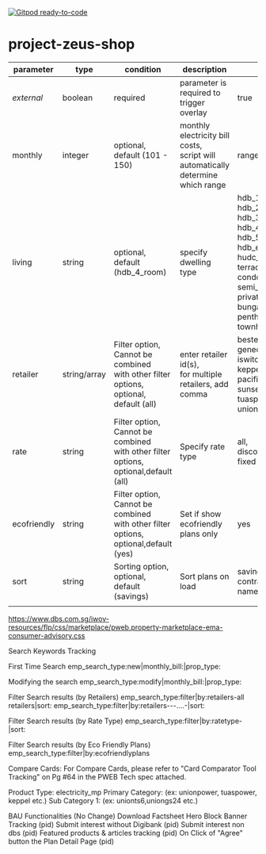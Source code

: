[![Gitpod ready-to-code](https://img.shields.io/badge/Gitpod-ready--to--code-blue?logo=gitpod)](https://gitpod.io/#https://github.com/dresdain/project-zeus-shop)

# project-zeus-shop

<!DOCTYPE html>
<html>

<head>
  <meta charset="utf-8">
  <meta name="viewport" content="width=device-width, initial-scale=1.0">
 
  <link rel="stylesheet" href="https://stackedit.io/style.css" />
</head>

<body class="stackedit">
  <div class="stackedit__html">
<table>
<thead>
<tr>
<th>parameter</th>
<th>type</th>
<th>condition</th>
<th>description</th>
<th>values</th>
<th>examples</th>
</tr>
</thead>
<tbody>
<tr>
<td><em>external</em></td>
<td>boolean</td>
<td>required</td>
<td>parameter is required to trigger overlay</td>
<td>true</td>
<td>?external=true</td>
</tr>
<tr>
<td>monthly</td>
<td>integer</td>
<td>optional, <br>default (101 - 150)</td>
<td>monthly electricity bill costs,<br>script will automatically determine which range</td>
<td>range 0 - 500 in SGD</td>
<td>&amp;monthly=57</td>
</tr>
<tr>
<td>living</td>
<td>string</td>
<td>optional,<br>default (hdb_4_room)</td>
<td>specify dwelling type</td>
<td>hdb_1_room,<br>hdb_2_room,<br>hdb_3_room,<br>hdb_4_room,<br>hdb_5_room,<br>hdb_executive,<br>hudc_flat,<br>terrace_house,<br>condominium,<br>semi_detached_house,<br>private_aparment,<br>bungalow,<br>penthouse,<br>townhouse</td>
<td>&amp;living=hdb_4_room</td>
</tr>
<tr>
<td>retailer</td>
<td>string/array</td>
<td>Filter option,<br>Cannot be combined <br>with other filter options,<br>optional,<br>default (all)</td>
<td>enter retailer id(s), <br>for multiple retailers, add comma</td>
<td>bestelectricity,<br>geneco,<br>iswitch,<br>keppel,<br>pacificlight,<br>sunseap,<br>tuaspower,<br>unionpower</td>
<td>&amp;retailer=geneco,iswitch</td>
</tr>
<tr>
<td>rate</td>
<td>string</td>
<td>Filter option,<br>Cannot be combined <br>with other filter options,<br>optional,default (all)</td>
<td>Specify rate type</td>
<td>all,<br>discounted,<br>fixed</td>
<td>&amp;rate=discounted</td>
</tr>
<tr>
<td>ecofriendly</td>
<td>string</td>
<td>Filter option,<br>Cannot be combined <br>with other filter options,<br>optional,default (yes)</td>
<td>Set if show ecofriendly plans only</td>
<td>yes</td>
<td>&amp;ecofriendly=yes</td>
</tr>
<tr>
<td>sort</td>
<td>string</td>
<td>Sorting option,<br>optional, default (savings)</td>
<td>Sort plans on load</td>
<td>savings, <br>contract,<br>name</td>
<td>&amp;sort=savings</td>
</tr>
<tr>
<td></td>
<td></td>
<td></td>
<td></td>
<td></td>
<td></td>
</tr>
</tbody>
</table></div>
</body>

</html>


https://www.dbs.com.sg/iwov-resources/flp/css/marketplace/pweb.property-marketplace-ema-consumer-advisory.css







Search Keywords Tracking

First Time Search
emp_search_type:new|monthly_bill:<range>|prop_type:<value>

Modifying the search
emp_search_type:modify|monthly_bill:<range>|prop_type:<value>

Filter Search results (by Retailers)
emp_search_type:filter|by:retailers-all retailers|sort:<value>
emp_search_type:filter|by:retailers-<selection1>-<selection2>-<selection3>....-<selectionN>|sort:<value>

Filter Search results (by Rate Type)
emp_search_type:filter|by:ratetype-<value>|sort:<value>

Filter Search results (by Eco Friendly Plans)
emp_search_type:filter|by:ecofriendlyplans

Compare Cards:
For Compare Cards, please refer to "Card Comparator Tool Tracking" on Pg #64 in the PWEB Tech spec attached.

Product Type: electricity_mp
Primary Category: <partner>    (ex: unionpower, tuaspower, keppel etc.)
Sub Category 1: <plan>     (ex: unionts6,uniongs24 etc.) 


BAU Functionalities (No Change)
Download Factsheet
Hero Block Banner Tracking (pid)
Submit interest without Digibank (pid)
Submit interest non dbs (pid)
Featured products & articles tracking (pid)
On Click of "Agree" button the Plan Detail Page (pid)

